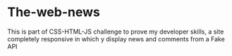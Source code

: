 # The-web-news
This is part of CSS-HTML-JS challenge to prove my developer skills, a site completely responsive in which y display news and comments from a Fake API
